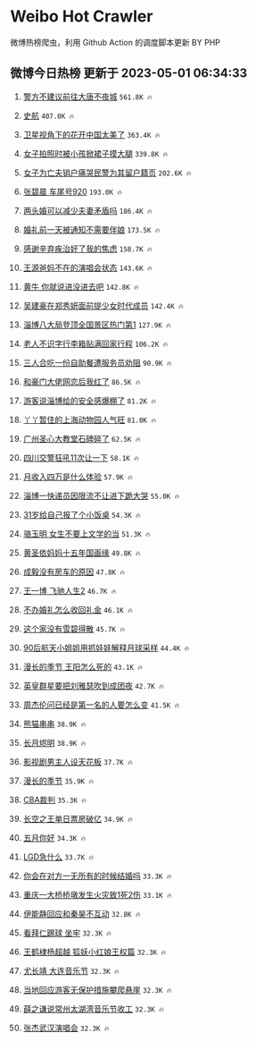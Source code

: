 # Weibo Hot Crawler 



微博热榜爬虫，利用 Github Action 的调度脚本更新 BY PHP 


## 微博今日热榜 更新于 2023-05-01 06:34:33 
1. [警方不建议前往大唐不夜城](https://s.weibo.com/weibo?q=%23%E8%AD%A6%E6%96%B9%E4%B8%8D%E5%BB%BA%E8%AE%AE%E5%89%8D%E5%BE%80%E5%A4%A7%E5%94%90%E4%B8%8D%E5%A4%9C%E5%9F%8E%23&t=31&band_rank=1&Refer=top) `561.8K 🔥` 

1. [史航](https://s.weibo.com/weibo?q=%E5%8F%B2%E8%88%AA&t=31&band_rank=2&Refer=top) `407.0K 🔥` 

1. [卫星视角下的花开中国太美了](https://s.weibo.com/weibo?q=%23%E5%8D%AB%E6%98%9F%E8%A7%86%E8%A7%92%E4%B8%8B%E7%9A%84%E8%8A%B1%E5%BC%80%E4%B8%AD%E5%9B%BD%E5%A4%AA%E7%BE%8E%E4%BA%86%23&t=31&band_rank=3&Refer=top) `363.4K 🔥` 

1. [女子拍照时被小孩掀裙子摸大腿](https://s.weibo.com/weibo?q=%23%E5%A5%B3%E5%AD%90%E6%8B%8D%E7%85%A7%E6%97%B6%E8%A2%AB%E5%B0%8F%E5%AD%A9%E6%8E%80%E8%A3%99%E5%AD%90%E6%91%B8%E5%A4%A7%E8%85%BF%23&t=31&band_rank=4&Refer=top) `339.8K 🔥` 

1. [女子为亡夫销户痛哭民警为其留户籍页](https://s.weibo.com/weibo?q=%23%E5%A5%B3%E5%AD%90%E4%B8%BA%E4%BA%A1%E5%A4%AB%E9%94%80%E6%88%B7%E7%97%9B%E5%93%AD%E6%B0%91%E8%AD%A6%E4%B8%BA%E5%85%B6%E7%95%99%E6%88%B7%E7%B1%8D%E9%A1%B5%23&t=31&band_rank=5&Refer=top) `202.6K 🔥` 

1. [张碧晨 车尾号920](https://s.weibo.com/weibo?q=%E5%BC%A0%E7%A2%A7%E6%99%A8%20%E8%BD%A6%E5%B0%BE%E5%8F%B7920&t=31&band_rank=6&Refer=top) `193.0K 🔥` 

1. [两头婚可以减少夫妻矛盾吗](https://s.weibo.com/weibo?q=%23%E4%B8%A4%E5%A4%B4%E5%A9%9A%E5%8F%AF%E4%BB%A5%E5%87%8F%E5%B0%91%E5%A4%AB%E5%A6%BB%E7%9F%9B%E7%9B%BE%E5%90%97%23&t=31&band_rank=7&Refer=top) `186.4K 🔥` 

1. [婚礼前一天被通知不需要伴娘](https://s.weibo.com/weibo?q=%23%E5%A9%9A%E7%A4%BC%E5%89%8D%E4%B8%80%E5%A4%A9%E8%A2%AB%E9%80%9A%E7%9F%A5%E4%B8%8D%E9%9C%80%E8%A6%81%E4%BC%B4%E5%A8%98%23&t=31&band_rank=8&Refer=top) `173.5K 🔥` 

1. [感谢辛弃疾治好了我的焦虑](https://s.weibo.com/weibo?q=%E6%84%9F%E8%B0%A2%E8%BE%9B%E5%BC%83%E7%96%BE%E6%B2%BB%E5%A5%BD%E4%BA%86%E6%88%91%E7%9A%84%E7%84%A6%E8%99%91&t=31&band_rank=9&Refer=top) `158.7K 🔥` 

1. [王源爸妈不在的演唱会状态](https://s.weibo.com/weibo?q=%23%E7%8E%8B%E6%BA%90%E7%88%B8%E5%A6%88%E4%B8%8D%E5%9C%A8%E7%9A%84%E6%BC%94%E5%94%B1%E4%BC%9A%E7%8A%B6%E6%80%81%23&t=31&band_rank=10&Refer=top) `143.6K 🔥` 

1. [黄牛 你就说进没进去吧](https://s.weibo.com/weibo?q=%E9%BB%84%E7%89%9B%20%E4%BD%A0%E5%B0%B1%E8%AF%B4%E8%BF%9B%E6%B2%A1%E8%BF%9B%E5%8E%BB%E5%90%A7&t=31&band_rank=11&Refer=top) `142.8K 🔥` 

1. [吴建豪在郑秀妍面前提少女时代成员](https://s.weibo.com/weibo?q=%23%E5%90%B4%E5%BB%BA%E8%B1%AA%E5%9C%A8%E9%83%91%E7%A7%80%E5%A6%8D%E9%9D%A2%E5%89%8D%E6%8F%90%E5%B0%91%E5%A5%B3%E6%97%B6%E4%BB%A3%E6%88%90%E5%91%98%23&t=31&band_rank=12&Refer=top) `142.4K 🔥` 

1. [淄博八大局登顶全国景区热门第1](https://s.weibo.com/weibo?q=%23%E6%B7%84%E5%8D%9A%E5%85%AB%E5%A4%A7%E5%B1%80%E7%99%BB%E9%A1%B6%E5%85%A8%E5%9B%BD%E6%99%AF%E5%8C%BA%E7%83%AD%E9%97%A8%E7%AC%AC1%23&t=31&band_rank=13&Refer=top) `127.9K 🔥` 

1. [老人不识字行李箱贴满回家行程](https://s.weibo.com/weibo?q=%23%E8%80%81%E4%BA%BA%E4%B8%8D%E8%AF%86%E5%AD%97%E8%A1%8C%E6%9D%8E%E7%AE%B1%E8%B4%B4%E6%BB%A1%E5%9B%9E%E5%AE%B6%E8%A1%8C%E7%A8%8B%23&t=31&band_rank=14&Refer=top) `106.2K 🔥` 

1. [三人合吃一份自助餐遭服务员劝阻](https://s.weibo.com/weibo?q=%23%E4%B8%89%E4%BA%BA%E5%90%88%E5%90%83%E4%B8%80%E4%BB%BD%E8%87%AA%E5%8A%A9%E9%A4%90%E9%81%AD%E6%9C%8D%E5%8A%A1%E5%91%98%E5%8A%9D%E9%98%BB%23&t=31&band_rank=15&Refer=top) `90.9K 🔥` 

1. [和豪门大佬网恋后我红了](https://s.weibo.com/weibo?q=%23%E5%92%8C%E8%B1%AA%E9%97%A8%E5%A4%A7%E4%BD%AC%E7%BD%91%E6%81%8B%E5%90%8E%E6%88%91%E7%BA%A2%E4%BA%86%23&t=31&band_rank=16&Refer=top) `86.5K 🔥` 

1. [游客说淄博给的安全感爆棚了](https://s.weibo.com/weibo?q=%23%E6%B8%B8%E5%AE%A2%E8%AF%B4%E6%B7%84%E5%8D%9A%E7%BB%99%E7%9A%84%E5%AE%89%E5%85%A8%E6%84%9F%E7%88%86%E6%A3%9A%E4%BA%86%23&t=31&band_rank=17&Refer=top) `81.2K 🔥` 

1. [丫丫暂住的上海动物园人气旺](https://s.weibo.com/weibo?q=%23%E4%B8%AB%E4%B8%AB%E6%9A%82%E4%BD%8F%E7%9A%84%E4%B8%8A%E6%B5%B7%E5%8A%A8%E7%89%A9%E5%9B%AD%E4%BA%BA%E6%B0%94%E6%97%BA%23&t=31&band_rank=18&Refer=top) `81.0K 🔥` 

1. [广州圣心大教堂石碑碎了](https://s.weibo.com/weibo?q=%23%E5%B9%BF%E5%B7%9E%E5%9C%A3%E5%BF%83%E5%A4%A7%E6%95%99%E5%A0%82%E7%9F%B3%E7%A2%91%E7%A2%8E%E4%BA%86%23&t=31&band_rank=19&Refer=top) `62.5K 🔥` 

1. [四川交警狂吼11次让一下](https://s.weibo.com/weibo?q=%23%E5%9B%9B%E5%B7%9D%E4%BA%A4%E8%AD%A6%E7%8B%82%E5%90%BC11%E6%AC%A1%E8%AE%A9%E4%B8%80%E4%B8%8B%23&t=31&band_rank=20&Refer=top) `58.1K 🔥` 

1. [月收入四万是什么体验](https://s.weibo.com/weibo?q=%23%E6%9C%88%E6%94%B6%E5%85%A5%E5%9B%9B%E4%B8%87%E6%98%AF%E4%BB%80%E4%B9%88%E4%BD%93%E9%AA%8C%23&t=31&band_rank=21&Refer=top) `57.9K 🔥` 

1. [淄博一快递员因限流不让进下跪大哭](https://s.weibo.com/weibo?q=%23%E6%B7%84%E5%8D%9A%E4%B8%80%E5%BF%AB%E9%80%92%E5%91%98%E5%9B%A0%E9%99%90%E6%B5%81%E4%B8%8D%E8%AE%A9%E8%BF%9B%E4%B8%8B%E8%B7%AA%E5%A4%A7%E5%93%AD%23&t=31&band_rank=22&Refer=top) `55.0K 🔥` 

1. [31岁给自己报了个小饭桌](https://s.weibo.com/weibo?q=%2331%E5%B2%81%E7%BB%99%E8%87%AA%E5%B7%B1%E6%8A%A5%E4%BA%86%E4%B8%AA%E5%B0%8F%E9%A5%AD%E6%A1%8C%23&t=31&band_rank=23&Refer=top) `54.3K 🔥` 

1. [骆玉明 女生不要上文学的当](https://s.weibo.com/weibo?q=%E9%AA%86%E7%8E%89%E6%98%8E%20%E5%A5%B3%E7%94%9F%E4%B8%8D%E8%A6%81%E4%B8%8A%E6%96%87%E5%AD%A6%E7%9A%84%E5%BD%93&t=31&band_rank=24&Refer=top) `51.3K 🔥` 

1. [黄圣依妈妈十五年国画缘](https://s.weibo.com/weibo?q=%23%E9%BB%84%E5%9C%A3%E4%BE%9D%E5%A6%88%E5%A6%88%E5%8D%81%E4%BA%94%E5%B9%B4%E5%9B%BD%E7%94%BB%E7%BC%98%23&t=31&band_rank=25&Refer=top) `49.8K 🔥` 

1. [成毅没有房车的原因](https://s.weibo.com/weibo?q=%23%E6%88%90%E6%AF%85%E6%B2%A1%E6%9C%89%E6%88%BF%E8%BD%A6%E7%9A%84%E5%8E%9F%E5%9B%A0%23&t=31&band_rank=26&Refer=top) `47.8K 🔥` 

1. [王一博 飞驰人生2](https://s.weibo.com/weibo?q=%E7%8E%8B%E4%B8%80%E5%8D%9A%20%E9%A3%9E%E9%A9%B0%E4%BA%BA%E7%94%9F2&t=31&band_rank=27&Refer=top) `46.7K 🔥` 

1. [不办婚礼怎么收回礼金](https://s.weibo.com/weibo?q=%E4%B8%8D%E5%8A%9E%E5%A9%9A%E7%A4%BC%E6%80%8E%E4%B9%88%E6%94%B6%E5%9B%9E%E7%A4%BC%E9%87%91&t=31&band_rank=28&Refer=top) `46.1K 🔥` 

1. [这个家没有雪碧得散](https://s.weibo.com/weibo?q=%23%E8%BF%99%E4%B8%AA%E5%AE%B6%E6%B2%A1%E6%9C%89%E9%9B%AA%E7%A2%A7%E5%BE%97%E6%95%A3%23&t=31&band_rank=29&Refer=top) `45.7K 🔥` 

1. [90后航天小姐姐用抓娃娃解释月球采样](https://s.weibo.com/weibo?q=%2390%E5%90%8E%E8%88%AA%E5%A4%A9%E5%B0%8F%E5%A7%90%E5%A7%90%E7%94%A8%E6%8A%93%E5%A8%83%E5%A8%83%E8%A7%A3%E9%87%8A%E6%9C%88%E7%90%83%E9%87%87%E6%A0%B7%23&t=31&band_rank=30&Refer=top) `44.4K 🔥` 

1. [漫长的季节 王阳怎么死的](https://s.weibo.com/weibo?q=%E6%BC%AB%E9%95%BF%E7%9A%84%E5%AD%A3%E8%8A%82%20%E7%8E%8B%E9%98%B3%E6%80%8E%E4%B9%88%E6%AD%BB%E7%9A%84&t=31&band_rank=31&Refer=top) `43.1K 🔥` 

1. [英皇群星要把刘雅瑟吹到成团夜](https://s.weibo.com/weibo?q=%23%E8%8B%B1%E7%9A%87%E7%BE%A4%E6%98%9F%E8%A6%81%E6%8A%8A%E5%88%98%E9%9B%85%E7%91%9F%E5%90%B9%E5%88%B0%E6%88%90%E5%9B%A2%E5%A4%9C%23&t=31&band_rank=32&Refer=top) `42.7K 🔥` 

1. [周杰伦问已经是第一名的人要怎么变](https://s.weibo.com/weibo?q=%23%E5%91%A8%E6%9D%B0%E4%BC%A6%E9%97%AE%E5%B7%B2%E7%BB%8F%E6%98%AF%E7%AC%AC%E4%B8%80%E5%90%8D%E7%9A%84%E4%BA%BA%E8%A6%81%E6%80%8E%E4%B9%88%E5%8F%98%23&t=31&band_rank=33&Refer=top) `41.5K 🔥` 

1. [熊猫串串](https://s.weibo.com/weibo?q=%E7%86%8A%E7%8C%AB%E4%B8%B2%E4%B8%B2&t=31&band_rank=34&Refer=top) `38.9K 🔥` 

1. [长月烬明](https://s.weibo.com/weibo?q=%E9%95%BF%E6%9C%88%E7%83%AC%E6%98%8E&t=31&band_rank=35&Refer=top) `38.9K 🔥` 

1. [影视剧男主人设天花板](https://s.weibo.com/weibo?q=%23%E5%BD%B1%E8%A7%86%E5%89%A7%E7%94%B7%E4%B8%BB%E4%BA%BA%E8%AE%BE%E5%A4%A9%E8%8A%B1%E6%9D%BF%23&t=31&band_rank=36&Refer=top) `37.7K 🔥` 

1. [漫长的季节](https://s.weibo.com/weibo?q=%E6%BC%AB%E9%95%BF%E7%9A%84%E5%AD%A3%E8%8A%82&t=31&band_rank=37&Refer=top) `35.9K 🔥` 

1. [CBA裁判](https://s.weibo.com/weibo?q=CBA%E8%A3%81%E5%88%A4&t=31&band_rank=38&Refer=top) `35.3K 🔥` 

1. [长空之王单日票房破亿](https://s.weibo.com/weibo?q=%23%E9%95%BF%E7%A9%BA%E4%B9%8B%E7%8E%8B%E5%8D%95%E6%97%A5%E7%A5%A8%E6%88%BF%E7%A0%B4%E4%BA%BF%23&t=31&band_rank=39&Refer=top) `34.9K 🔥` 

1. [五月你好](https://s.weibo.com/weibo?q=%E4%BA%94%E6%9C%88%E4%BD%A0%E5%A5%BD&t=31&band_rank=40&Refer=top) `34.3K 🔥` 

1. [LGD急什么](https://s.weibo.com/weibo?q=%23LGD%E6%80%A5%E4%BB%80%E4%B9%88%23&t=31&band_rank=41&Refer=top) `33.7K 🔥` 

1. [你会在对方一无所有的时候结婚吗](https://s.weibo.com/weibo?q=%23%E4%BD%A0%E4%BC%9A%E5%9C%A8%E5%AF%B9%E6%96%B9%E4%B8%80%E6%97%A0%E6%89%80%E6%9C%89%E7%9A%84%E6%97%B6%E5%80%99%E7%BB%93%E5%A9%9A%E5%90%97%23&t=31&band_rank=42&Refer=top) `33.3K 🔥` 

1. [重庆一大桥桥墩发生火灾致1死2伤](https://s.weibo.com/weibo?q=%23%E9%87%8D%E5%BA%86%E4%B8%80%E5%A4%A7%E6%A1%A5%E6%A1%A5%E5%A2%A9%E5%8F%91%E7%94%9F%E7%81%AB%E7%81%BE%E8%87%B41%E6%AD%BB2%E4%BC%A4%23&t=31&band_rank=43&Refer=top) `33.1K 🔥` 

1. [伊能静回应和秦昊不互动](https://s.weibo.com/weibo?q=%23%E4%BC%8A%E8%83%BD%E9%9D%99%E5%9B%9E%E5%BA%94%E5%92%8C%E7%A7%A6%E6%98%8A%E4%B8%8D%E4%BA%92%E5%8A%A8%23&t=31&band_rank=44&Refer=top) `32.8K 🔥` 

1. [看拜仁踢球 坐牢](https://s.weibo.com/weibo?q=%E7%9C%8B%E6%8B%9C%E4%BB%81%E8%B8%A2%E7%90%83%20%E5%9D%90%E7%89%A2&t=31&band_rank=45&Refer=top) `32.3K 🔥` 

1. [王鹤棣杨超越 狐妖小红娘王权篇](https://s.weibo.com/weibo?q=%E7%8E%8B%E9%B9%A4%E6%A3%A3%E6%9D%A8%E8%B6%85%E8%B6%8A%20%E7%8B%90%E5%A6%96%E5%B0%8F%E7%BA%A2%E5%A8%98%E7%8E%8B%E6%9D%83%E7%AF%87&t=31&band_rank=46&Refer=top) `32.3K 🔥` 

1. [尤长靖 大连音乐节](https://s.weibo.com/weibo?q=%E5%B0%A4%E9%95%BF%E9%9D%96%20%E5%A4%A7%E8%BF%9E%E9%9F%B3%E4%B9%90%E8%8A%82&t=31&band_rank=47&Refer=top) `32.3K 🔥` 

1. [当地回应游客无保护措施攀爬悬崖](https://s.weibo.com/weibo?q=%23%E5%BD%93%E5%9C%B0%E5%9B%9E%E5%BA%94%E6%B8%B8%E5%AE%A2%E6%97%A0%E4%BF%9D%E6%8A%A4%E6%8E%AA%E6%96%BD%E6%94%80%E7%88%AC%E6%82%AC%E5%B4%96%23&t=31&band_rank=48&Refer=top) `32.3K 🔥` 

1. [薛之谦说常州太湖湾音乐节收工](https://s.weibo.com/weibo?q=%23%E8%96%9B%E4%B9%8B%E8%B0%A6%E8%AF%B4%E5%B8%B8%E5%B7%9E%E5%A4%AA%E6%B9%96%E6%B9%BE%E9%9F%B3%E4%B9%90%E8%8A%82%E6%94%B6%E5%B7%A5%23&t=31&band_rank=49&Refer=top) `32.3K 🔥` 

1. [张杰武汉演唱会](https://s.weibo.com/weibo?q=%E5%BC%A0%E6%9D%B0%E6%AD%A6%E6%B1%89%E6%BC%94%E5%94%B1%E4%BC%9A&t=31&band_rank=50&Refer=top) `32.3K 🔥` 

